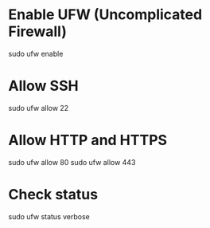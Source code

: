 # Enable UFW (Uncomplicated Firewall)
sudo ufw enable

# Allow SSH
sudo ufw allow 22

# Allow HTTP and HTTPS
sudo ufw allow 80
sudo ufw allow 443

# Check status
sudo ufw status verbose
